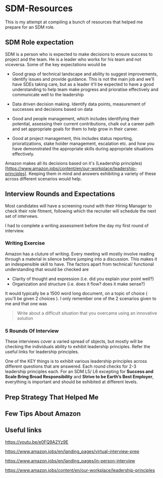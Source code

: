 # SDM-Resources

This is my attempt at compiling a bunch of resources that helped me prepare for an SDM role. 

## SDM Role expectation

SDM is a person who is expected to make decisions to ensure success to project and the team. He is a leader who works for his team and not viceversa. Some of the key expectations would be

* Good grasp of technical landscape and ability to suggest improvements, identify issues and provide guidance. This is not the main job and we'll have SDEs taking care, but as a leader it'll be expected to have a good understanding to help team make progress and prioratise effectively and communicate well to the leadership

* Data driven decision making. Identify data points, measurement of successes and decisions based on data

* Good and people management, which includes identifying their potential, assessing their current contributions, chalk out a career path and set appropriate goals for them to help grow in their career. 

* Good at project management, this includes status reporting, prioratizations, stake holder management, escalation etc. and how you have demonstrated the appropriate skills during appropriate situations effectively. 

Amazon makes all its decisions based on it's (Leadership principles)[https://www.amazon.jobs/content/en/our-workplace/leadership-principles]. Keeping them in mind and answers exhibiting a variety of these across different scenarios would help. 


## Interview Rounds and Expectations

Most candidates will have a screening round with their Hiring Manager to check their role fitment, following which the recruiter will schedule the next set of intervews. 

I had to complete a writing assessment before the day my first round of interview.

### Writing Exercise
Amazon has a cluture of writing. Every meeting will mostly involve reading through a material in silence before jumping into a discussion. This makes it an indespensible skill to have. The factors apart from technical/ functional understanding that would be checked are

- Clarity of thought and expression (i.e. did you explain your point well?)
- Organization and structure (i.e. does it flow? does it make sense?)
  
It would typically be a 1500 word long document, on a topic of choice ( you'll be given 2 choices ). I only remember one of the 2 scenarios given to me and that one was 

> Write about a difficult situation that you overcame using an innovative solution


### 5 Rounds Of Interview

These interviews cover a varied spread of sbjects, but mostly will be checking the individuals ability to exhibit leadership principles. Refer the useful links for leadership principles. 

One of the KEY things is to exhibit various leadership principles across different questions that are answered. Each round checks for 2-3 leadership principles each. For an SDM L5/ L6  excepting for **Success and Scale Bring Broad Responsibility** and **Strive to be Earth’s Best Employer**, everything is important and should be exhibited at different levels.


## Prep Strategy That Helped Me


## Few Tips About Amazon


## Useful links

https://youtu.be/e0FQ9A2Yz9E

https://www.amazon.jobs/en/landing_pages/virtual-interview-prep

https://www.amazon.jobs/en/landing_pages/in-person-interview

https://www.amazon.jobs/content/en/our-workplace/leadership-principles
